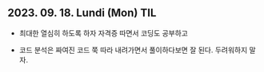 ## 2023. 09. 18. Lundi (Mon) TIL

* 최대한 열심히 하도록 하자 자격증 따면서 코딩도 공부하고

* 코드 분석은 짜여진 코드 쭉 따라 내려가면서 풀이하다보면 잘 된다. 두려워하지 말자. 